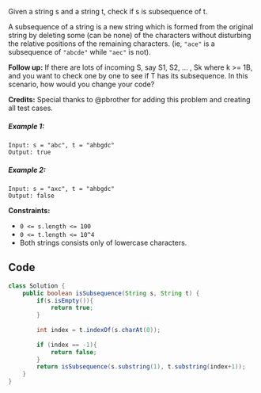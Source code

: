 Given a string s and a string t, check if s is subsequence of t.

A subsequence of a string is a new string which is formed from the original string by deleting some (can be none) of the characters without disturbing the relative positions of the remaining characters. (ie, `"ace"` is a subsequence of `"abcde"` while `"aec"` is not).

**Follow up:**
If there are lots of incoming S, say S1, S2, ... , Sk where k >= 1B, and you want to check one by one to see if T has its subsequence. In this scenario, how would you change your code?

**Credits:**
Special thanks to @pbrother for adding this problem and creating all test cases.

 

##### Example 1:
```
Input: s = "abc", t = "ahbgdc"
Output: true
```
##### Example 2:
```
Input: s = "axc", t = "ahbgdc"
Output: false
```

**Constraints:**

- `0 <= s.length <= 100`
- `0 <= t.length <= 10^4`
- Both strings consists only of lowercase characters.

## Code
```java
class Solution {
    public boolean isSubsequence(String s, String t) {
        if(s.isEmpty()){
            return true;
        }
        
        int index = t.indexOf(s.charAt(0));
        
        if (index == -1){
            return false;
        }
        return isSubsequence(s.substring(1), t.substring(index+1));
    }
}
```
